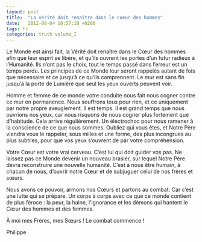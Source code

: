 ```yaml
---
layout: post
title:  "La vérité doit renaître dans le coeur des hommes"
date:   2012-08-04 10:57:19 +0200
tags: fr
categories: truth volume_I
---
```

Le Monde est ainsi fait, la Vérité doit renaître dans le Cœur des hommes afin que leur esprit se libère, et qu’ils ouvrent les portes d’un futur radieux à l’Humanité. Ils n’ont pas le choix, tout le temps passé dans l’erreur est un temps perdu. Les principes de ce Monde leur seront rappelés autant de fois que nécessaire et ce jusqu’à ce qu’ils comprennent. Le mur est sans fin jusqu’à la porte de Lumière que seul les yeux ouverts peuvent voir.

Homme et femme de ce monde votre conduite nous fait nous cogner contre ce mur en permanence. Nous souffrons tous pour rien, et ce uniquement par notre propre aveuglement. Il est temps. Il est grand temps que nous ouvrions nos yeux, car nous risquons de nous cogner plus fortement que d’habitude. Cela arrive régulièrement. Un électrochoc pour nous ramener à la conscience de ce que nous sommes. Oubliez qui vous êtes, et Notre Père viendra vous le rappeler, sous milles et une forme, des plus incongrues au plus subtiles, pour que vos yeux s’ouvrent de par votre compréhension.

Votre Cœur est votre vrai cerveau. C’est lui qui doit guider vos pas. Ne laissez pas ce Monde devenir un nouveau brasier, sur lequel Notre Père devra reconstruire une nouvelle humanité. C’est à nous être humain, à chacun de nous, d’ouvrir notre Cœur et de subjuguer celui de nos frères et sœurs.

Nous avons ce pouvoir, armons nos Cœurs et partons au combat. Car c’est une lutte qui se prépare. Un corps à corps avec ce que ce monde contient de plus féroce : la peur, la haine, l’ignorance et les démons qui hantent le Cœur des hommes et des femmes.

À moi mes Frères, mes Sœurs ! Le combat commence !

Philippe 
